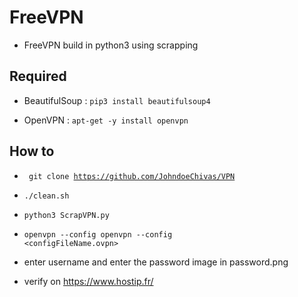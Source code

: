 # FreeVPN


* FreeVPN build in python3 using scrapping


## Required 


* BeautifulSoup : <code>pip3 install beautifulsoup4</code>

* OpenVPN : <code>apt-get -y install openvpn</code>


## How to 

* <code> git clone https://github.com/JohndoeChivas/VPN </code>

* <code>./clean.sh</code>

* <code>python3 ScrapVPN.py </code>

* <code>openvpn --config openvpn --config <configFileName.ovpn></code>

* enter username and enter the password image in password.png

* verify on https://www.hostip.fr/

